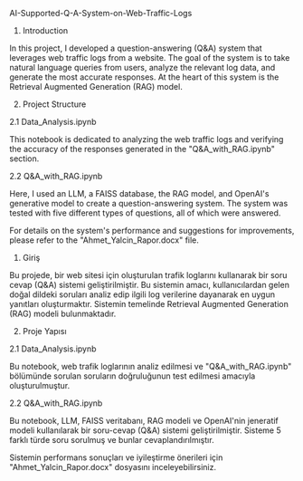 
AI-Supported-Q-A-System-on-Web-Traffic-Logs

1. Introduction

In this project, I developed a question-answering (Q&A) system that leverages web traffic logs from a website. The goal of the system is to take natural language queries from users, analyze the relevant log data, and generate the most accurate responses. At the heart of this system is the Retrieval Augmented Generation (RAG) model.

2. Project Structure

2.1 Data_Analysis.ipynb

This notebook is dedicated to analyzing the web traffic logs and verifying the accuracy of the responses generated in the "Q&A_with_RAG.ipynb" section.

2.2 Q&A_with_RAG.ipynb

Here, I used an LLM, a FAISS database, the RAG model, and OpenAI's generative model to create a question-answering system. The system was tested with five different types of questions, all of which were answered.

For details on the system's performance and suggestions for improvements, please refer to the "Ahmet_Yalcin_Rapor.docx" file.




1. Giriş

Bu projede, bir web sitesi için oluşturulan trafik loglarını kullanarak bir soru cevap (Q&A) sistemi geliştirilmiştir. Bu sistemin amacı, kullanıcılardan gelen doğal dildeki soruları analiz edip ilgili log verilerine dayanarak en uygun yanıtları oluşturmaktır. Sistemin temelinde Retrieval Augmented Generation (RAG) modeli bulunmaktadır.

2. Proje Yapısı

2.1 Data_Analysis.ipynb

Bu notebook, web trafik loglarının analiz edilmesi ve "Q&A_with_RAG.ipynb" bölümünde sorulan soruların doğruluğunun test edilmesi amacıyla oluşturulmuştur.

2.2 Q&A_with_RAG.ipynb

Bu notebook, LLM, FAISS veritabanı, RAG modeli ve OpenAI'nin jeneratif modeli kullanılarak bir soru-cevap (Q&A) sistemi geliştirilmiştir. Sisteme 5 farklı türde soru sorulmuş ve bunlar cevaplandırılmıştır.

Sistemin performans sonuçları ve iyileştirme önerileri için "Ahmet_Yalcin_Rapor.docx" dosyasını inceleyebilirsiniz.
